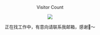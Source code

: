 <p align='center'>Visitor Count</p>
<p align='center'><img src="https://profile-counter.glitch.me/acmenlei/count.svg" /></p>
<p align='center'>正在找工作中，有意向请联系我邮箱，感谢🙏～</p>
